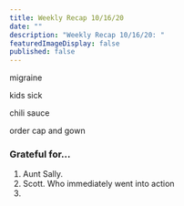 ```yaml
---
title: Weekly Recap 10/16/20
date: ""
description: "Weekly Recap 10/16/20: "
featuredImageDisplay: false
published: false
---
```


migraine

kids sick

chili sauce

order cap and gown


### Grateful for...
1. Aunt Sally.
2. Scott. Who immediately went into action 
3. 